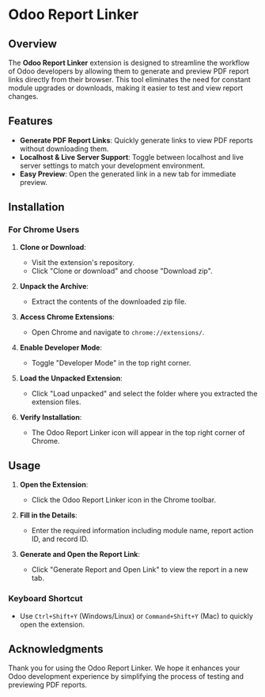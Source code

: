 # Odoo Report Linker

## Overview

The **Odoo Report Linker** extension is designed to streamline the workflow of Odoo developers by allowing them to generate and preview PDF report links directly from their browser. This tool eliminates the need for constant module upgrades or downloads, making it easier to test and view report changes.

## Features

- **Generate PDF Report Links**: Quickly generate links to view PDF reports without downloading them.
- **Localhost & Live Server Support**: Toggle between localhost and live server settings to match your development environment.
- **Easy Preview**: Open the generated link in a new tab for immediate preview.

## Installation

### For Chrome Users

1. **Clone or Download**:
   - Visit the extension's repository.
   - Click "Clone or download" and choose "Download zip".

2. **Unpack the Archive**:
   - Extract the contents of the downloaded zip file.

3. **Access Chrome Extensions**:
   - Open Chrome and navigate to `chrome://extensions/`.

4. **Enable Developer Mode**:
   - Toggle "Developer Mode" in the top right corner.

5. **Load the Unpacked Extension**:
   - Click "Load unpacked" and select the folder where you extracted the extension files.

6. **Verify Installation**:
   - The Odoo Report Linker icon will appear in the top right corner of Chrome.

## Usage

1. **Open the Extension**:
   - Click the Odoo Report Linker icon in the Chrome toolbar.

2. **Fill in the Details**:
   - Enter the required information including module name, report action ID, and record ID.

3. **Generate and Open the Report Link**:
   - Click "Generate Report and Open Link" to view the report in a new tab.

### Keyboard Shortcut

- Use `Ctrl+Shift+Y` (Windows/Linux) or `Command+Shift+Y` (Mac) to quickly open the extension.

## Acknowledgments

Thank you for using the Odoo Report Linker. We hope it enhances your Odoo development experience by simplifying the process of testing and previewing PDF reports.
